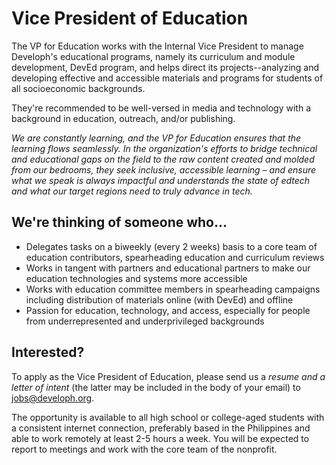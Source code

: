 # Vice President of Education

The VP for Education works with the Internal Vice President to manage Developh's educational programs, namely its curriculum and module development, DevEd program, and helps direct its projects--analyzing and developing effective and accessible materials and programs for students of all socioeconomic backgrounds.

They're recommended to be well-versed in media and technology with a background in education, outreach, and/or publishing.

_We are constantly learning, and the VP for Education ensures that the learning flows seamlessly. In the organization's efforts to bridge technical and educational gaps on the field to the raw content created and molded from our bedrooms, they seek inclusive, accessible learning – and ensure what we speak is always impactful and understands the state of edtech and what our target regions need to truly advance in tech._


## We're thinking of someone who...
* Delegates tasks on a biweekly (every 2 weeks) basis to a core team of education contributors, spearheading education and curriculum reviews
* Works in tangent with partners and educational partners to make our education technologies and systems more accessible
* Works with education committee members in spearheading campaigns including distribution of materials online (with DevEd) and offline
* Passion for education, technology, and access, especially for people from underrepresented and underprivileged backgrounds


## Interested?
To apply as the Vice President of Education, please send us a *resume and a letter of intent* (the latter may be included in the body of your email) to jobs@developh.org.

The opportunity is available to all high school or college-aged students with a consistent internet connection, preferably based in the Philippines and able to work remotely at least 2-5 hours a week. You will be expected to report to meetings and work with the core team of the nonprofit. 